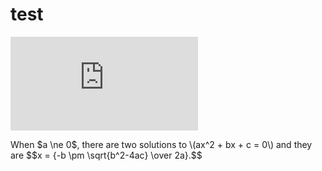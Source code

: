 # test 



![equation](http://www.sciweavers.org/tex2img.php?eq=1%2Bsin%28mc%5E2%29&bc=White&fc=Black&im=jpg&fs=12&ff=arev&edit=)


<!DOCTYPE html>
<html>
<head>
<title>MathJax TeX Test Page</title>
<script type="text/x-mathjax-config">
  MathJax.Hub.Config({tex2jax: {inlineMath: [['$','$'], ['\\(','\\)']]}});
</script>
<script type="text/javascript" async
  src="https://cdn.mathjax.org/mathjax/latest/MathJax.js?config=TeX-AMS_CHTML">
</script>
</head>
<body>
When $a \ne 0$, there are two solutions to \(ax^2 + bx + c = 0\) and they are
$$x = {-b \pm \sqrt{b^2-4ac} \over 2a}.$$
</body>
</html>
